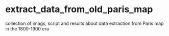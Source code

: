 # extract_data_from_old_paris_map
collection of imags, script and results about data extraction from Paris map in the 1800-1900 era
